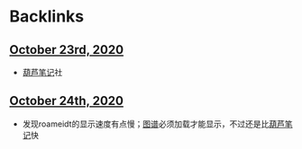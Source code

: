 
# Backlinks
## [October 23rd, 2020](<October 23rd, 2020.md>)
- [葫芦笔记](<葫芦笔记.md>)社

## [October 24th, 2020](<October 24th, 2020.md>)
- 发现roameidt的显示速度有点慢；[图谱](<图谱.md>)必须加载才能显示，不过还是比[葫芦笔记](<葫芦笔记.md>)快

